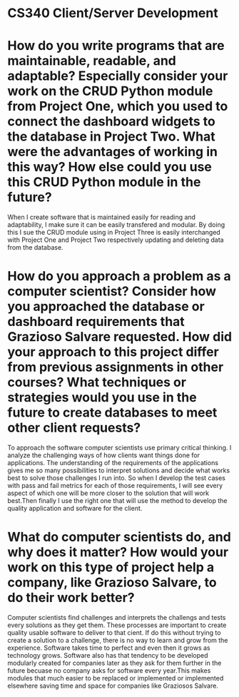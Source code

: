 # CS340 Client/Server Development 

# How do you write programs that are maintainable, readable, and adaptable? Especially consider your work on the CRUD Python module from Project One, which you used to connect the dashboard widgets to the database in Project Two. What were the advantages of working in this way? How else could you use this CRUD Python module in the future?

When I create software that is maintained easily for reading and adaptability, I make sure it can be easily transfered and modular. By doing this I sue the CRUD module using in Project Three is easily interchanged with Project One and Project Two respectively updating and deleting data from the database. 

# How do you approach a problem as a computer scientist? Consider how you approached the database or dashboard requirements that Grazioso Salvare requested. How did your approach to this project differ from previous assignments in other courses? What techniques or strategies would you use in the future to create databases to meet other client requests?

To approach the software computer scientists use primary critical thinking. I analyze the challenging ways of how clients want things done for applications. The understanding of the requirements of the applications gives me so many possibilities  to interpret solutions and decide what works best to solve those challenges I run into. So when I develop the test cases with pass and fail metrics for each of those requirements, I will see every aspect of which one will be more closer to the solution that will work best.Then finally I use the right one that will use the method to develop the quality application and software for the client.

# What do computer scientists do, and why does it matter? How would your work on this type of project help a company, like Grazioso Salvare, to do their work better?

Computer scientists find challenges and interprets the challengs and tests every solutions as they get them. These processes are important to create quality usable software to deliver to that cient. If do this without trying to create a solution to a challenge, there is no way to learn and grow from the experience. Software takes time to perfect and even then it grows as technology grows. Software also has that tendency to be developed modularly created for companies later as they ask for them further in the future becuase no company asks for software every year.This makes modules that much easier to be replaced or implemented or implemented elsewhere saving time and space for companies like Graziosos Salvare.
